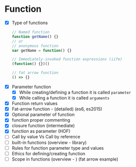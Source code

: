 # Function
- [x] Type of functions
  ```javascript
  // Named function
  function getName() {}
  // or
  // anonymous function
  var getName = function() {}

  // Immediately-invoked function expressions (iife)
  (function() {})()

  // fat arrow function
  () => {}
  ```
- [x] Parameter function
  - [x] While creating/defining a function it is called `parameter`
  - [x] While calling a function it is called `arguments`
- [x] Function return values
- [x] Fat-arrow function - (detailed) (es6, es2015)
- [x] Optional parameter of function
- [x] function proper commenting
- [x] closure function (intermediate)
- [x] function as parameter (HOF)
- [ ] Call by value Vs Call by reference
- [ ] built-in functions (overview - library)
- [ ] Rules for function parameter type and values
- [ ] Ethics for defining/creating function
- [ ] Scope in functions (overview - ) (fat arrow example)
